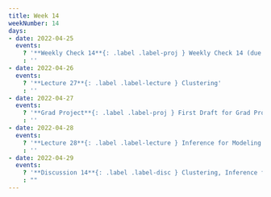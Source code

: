 ```yaml
---
title: Week 14
weekNumber: 14
days:
- date: 2022-04-25
  events:
    ? '**Weekly Check 14**{: .label .label-proj } Weekly Check 14 (due May 2)'
    : ''
- date: 2022-04-26
  events:
    ? '**Lecture 27**{: .label .label-lecture } Clustering'
    : ''
- date: 2022-04-27
  events:
    ? '**Grad Project**{: .label .label-proj } First Draft for Grad Project Due'
    : ''
- date: 2022-04-28
  events:
    ? '**Lecture 28**{: .label .label-lecture } Inference for Modeling'
    : ''
- date: 2022-04-29
  events:
    ? '**Discussion 14**{: .label .label-disc } Clustering, Inference for Modeling'
    : ""
---
```


